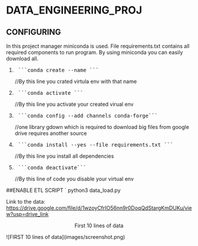 # DATA_ENGINEERING_PROJ
## CONFIGURING
In this project manager miniconda is used.
File requirements.txt contains all required components to run program. 
By using miniconda you can easily download all.
1. <pre> ```conda create --name <your_project_name>``` </pre> //By this line you crated virtula env with that name
2. <pre> ```conda activate <your_project_name>``` </pre>//By this line you activate your created virual env
3. <pre> ```conda config --add channels conda-forge``` </pre>//one library gdown which is required to download big files from google drive requires another source
4. <pre> ```conda install --yes --file requirements.txt ``` </pre>//By this line you install all dependencies
5. <pre> ```conda deactivate``` </pre>//By this line of code you disable your virtual env

##ENABLE ETL SCRIPT
` python3 data_load.py

Link to the data: https://drive.google.com/file/d/1wzoyCfrIO56nn9r0DoqQdStargKmDUKu/view?usp=drive_link

<p align="center">First 10 lines of data</p>
![FIRST 10 lines of data](images/screenshot.png)
 
